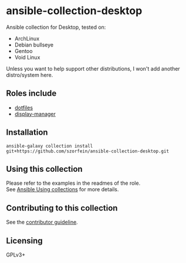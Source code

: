 # ansible-collection-desktop

Ansible collection for Desktop, tested on:

+ ArchLinux
+ Debian bullseye
+ Gentoo
+ Void Linux

Unless you want to help support other distributions, I won't add another distro/system here.  

## Roles include

- [dotfiles](https://github.com/szorfein/ansible-collection-desktop/tree/main/roles/dotfiles)
- [display-manager](https://github.com/szorfein/ansible-collection-desktop/tree/main/roles/display_manager)

## Installation

    ansible-galaxy collection install git+https://github.com/szorfein/ansible-collection-desktop.git

## Using this collection

Please refer to the examples in the readmes of the role.  
See [Ansible Using collections](https://docs.ansible.com/ansible/latest/user_guide/collections_using.html) for more details.

## Contributing to this collection

See the [contributor guideline](https://github.com/szorfein/ansible-collection-desktop/blob/main/CONTRIBUTING.md).

## Licensing

GPLv3+

